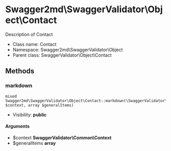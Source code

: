 Swagger2md\SwaggerValidator\Object\Contact
===============

Description of Contact




* Class name: Contact
* Namespace: Swagger2md\SwaggerValidator\Object
* Parent class: SwaggerValidator\Object\Contact







Methods
-------


### markdown

    mixed Swagger2md\SwaggerValidator\Object\Contact::markdown(\SwaggerValidator\Common\Context $context, array $generalItems)





* Visibility: **public**


#### Arguments
* $context **SwaggerValidator\Common\Context**
* $generalItems **array**


